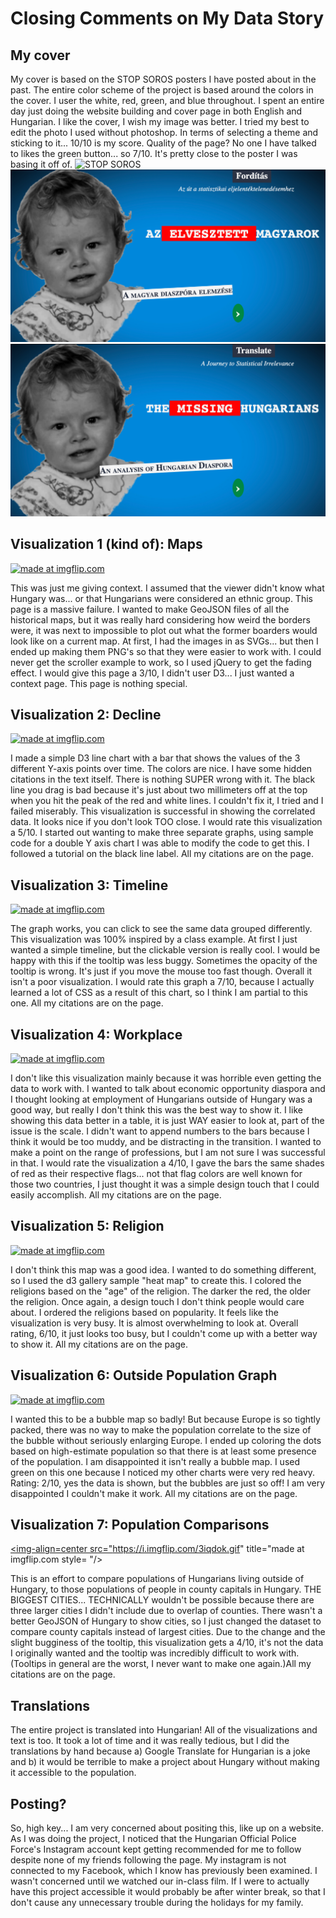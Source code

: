 # Closing Comments on My Data Story

## My cover
My cover is based on the STOP SOROS posters I have posted about in the past. The entire color scheme of the project is based around the colors in the cover. I user the white, red, green, and blue throughout. I spent an entire day just doing the website building and cover page in both English and Hungarian. I like the cover, I wish my image was better. I tried my best to edit the photo I used without photoshop. In terms of selecting a theme and sticking to it... 10/10 is my score. Quality of the page? No one I have talked to likes the green button... so 7/10. It's pretty close to the poster I was basing it off of.
![STOP SOROS](https://external-content.duckduckgo.com/iu/?u=https%3A%2F%2Fredice.tv%2Fa%2Fi%2Fn%2F18%2F06211956-Stop-Soros-HUngary.jpg&f=1&nofb=1 "STOP SOROS")
![HUNGARIAN ONE](1a.png "HUNGARIAN ONE")
![ENGLISH ONE](1b.png "ENGLISH ONE")

## Visualization 1 (kind of): Maps
<a href="https://imgflip.com/gif/3iqejm"><img src="https://i.imgflip.com/3iqejm.gif" title="made at imgflip.com"/></a>

This was just me giving context. I assumed that the viewer didn't know what Hungary was... or that Hungarians were considered an ethnic group. This page is a massive failure. I wanted to make GeoJSON files of all the historical maps, but it was really hard considering how weird the borders were, it was next to impossible to plot out what the former boarders would look like on a current map. At first, I had the images in as SVGs... but then I ended up making them PNG's so that they were easier to work with. I could never get the scroller example to work, so I used jQuery to get the fading effect. I would give this page a 3/10, I didn't user D3... I just wanted a context page. This page is nothing special.

## Visualization 2: Decline

<a href="https://imgflip.com/gif/3iqcxe"><img src="https://i.imgflip.com/3iqcxe.gif" title="made at imgflip.com"/></a>

I made a simple D3 line chart with a bar that shows the values of the 3 different Y-axis points over time. The colors are nice. I have some hidden citations in the text itself. There is nothing SUPER wrong with it. The black line you drag is bad because it's just about two millimeters off at the top when you hit the peak of the red and white lines. I couldn't fix it, I tried and I failed miserably. This visualization is successful in showing the correlated data. It looks nice if you don't look TOO close. I would rate this visualization a 5/10. I started out wanting to make three separate graphs, using sample code for a double Y axis chart I was able to modify the code to get this. I followed a tutorial on the black line label. All my citations are on the page.


## Visualization 3: Timeline

<a href="https://imgflip.com/gif/3iqd6k"><img src="https://i.imgflip.com/3iqd6k.gif" title="made at imgflip.com"/></a>

The graph works, you can click to see the same data grouped differently. This visualization was 100% inspired by a class example. At first I just wanted a simple timeline, but the clickable version is really cool. I would be happy with this if the tooltip was less buggy. Sometimes the opacity of the tooltip is wrong. It's just if you move the mouse too fast though. Overall it isn't a poor visualization. I would rate this graph a 7/10, because I actually learned a lot of CSS as a result of this chart, so I think I am partial to this one. All my citations are on the page.  


## Visualization 4: Workplace

<a href="https://imgflip.com/gif/3iqdbc"><img src="https://i.imgflip.com/3iqdbc.gif" title="made at imgflip.com"/></a>

I don't like this visualization mainly because it was horrible even getting the data to work with. I wanted to talk about economic opportunity diaspora and I thought looking at employment of Hungarians outside of Hungary was a good way, but really I don't think this was the best way to show it. I like showing this data better in a table, it is just WAY easier to look at, part of the issue is the scale. I didn't want to append numbers to the bars because I think it would be too muddy, and be distracting in the transition. I wanted to make a point on the range of professions, but I am not sure I was successful in that. I would rate the visualization a 4/10, I gave the bars the same shades of red as their respective flags... not that flag colors are well known for those two countries, I just thought it was a simple design touch that I could easily accomplish. All my citations are on the page.

## Visualization 5: Religion

<a href="https://imgflip.com/gif/3iqdev"><img src="https://i.imgflip.com/3iqdev.gif" title="made at imgflip.com"/></a>

I don't think this map was a good idea. I wanted to do something different, so I used the d3 gallery sample  "heat map" to create this. I colored the religions based on the "age" of the religion. The darker the red, the older the religion. Once again, a design touch I don't think people would care about. I ordered the religions based on popularity. It feels like the visualization is very busy. It is almost overwhelming to look at. Overall rating, 6/10, it just looks too busy, but I couldn't come up with a better way to show it. All my citations are on the page.


## Visualization 6: Outside Population Graph

<a href="https://imgflip.com/gif/3iqdlj"><img src="https://i.imgflip.com/3iqdlj.gif" title="made at imgflip.com"/></a>

I wanted this to be a bubble map so badly! But because Europe is so tightly packed, there was no way to make the population correlate to the size of the bubble without seriously enlarging Europe. I ended up coloring the dots based on high-estimate population so that there is at least some presence of the population. I am disappointed it isn't really a bubble map. I used green on this one because I noticed my other charts were very red heavy. Rating: 2/10, yes the data is shown, but the bubbles are just so off! I am very disappointed I couldn't make it work. All my citations are on the page.

## Visualization 7: Population Comparisons

<a href="https://imgflip.com/gif/3iqdok"><img-align=center src="https://i.imgflip.com/3iqdok.gif" title="made at imgflip.com style= "/></a>

This is an effort to compare populations of Hungarians living outside of Hungary, to those populations of people in county capitals in Hungary. THE BIGGEST CITIES... TECHNICALLY wouldn't be possible because there are three larger cities I didn't include due to overlap of counties. There wasn't a better GeoJSON of Hungary to show cities, so I just changed the dataset to compare county capitals instead of largest cities. Due to the change and the slight bugginess of the tooltip, this visualization gets a 4/10, it's not the data I originally wanted and the tooltip was incredibly difficult to work with.(Tooltips in general are the worst, I never want to make one again.)All my citations are on the page.

## Translations

The entire project is translated into Hungarian! All of the visualizations and text is too. It took a lot of time and it was really tedious, but I did the translations by hand because a) Google Translate for Hungarian is a joke and b) it would be terrible to make a project about Hungary without making it accessible to the population.

## Posting?

So, high key... I am very concerned about positing this, like up on a website. As I was doing the project, I noticed that the Hungarian Official Police Force's Instagram account kept getting recommended for me to follow despite none of my friends following the page. My instagram is not connected to my Facebook, which I know has previously been examined. I wasn't concerned until we watched our in-class film. If I were to actually have this project accessible it would probably be after winter break, so that I don't cause any unnecessary trouble during the holidays for my family.
